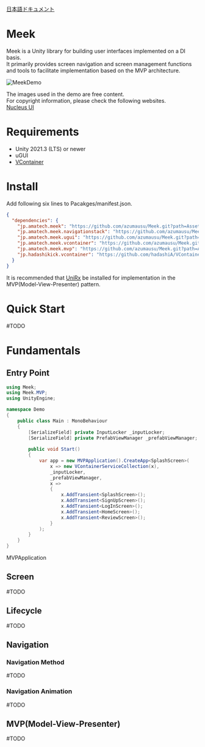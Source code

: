 [日本語ドキュメント](README_JA.md)

# Meek
Meek is a Unity library for building user interfaces implemented on a DI basis.  
It primarily provides screen navigation and screen management functions and tools to facilitate implementation based on the MVP architecture.

![MeekDemo](Docs/Assets/MeekDemo.gif)

The images used in the demo are free content.  
For copyright information, please check the following websites.  
[Nucleus UI](https://www.nucleus-ui.com/)

# Requirements
- Unity 2021.3 (LTS) or newer
- uGUI
- [VContainer](https://github.com/hadashiA/VContainer)

  

# Install
Add following six lines to Pacakges/manifest.json.  

```json
{
  "dependencies": {
    "jp.amatech.meek": "https://github.com/azumausu/Meek.git?path=Assets/Packages/Meek",
    "jp.amatech.meek.navigationstack": "https://github.com/azumausu/Meek.git?path=Assets/Packages/Meek.NavigationStack",
    "jp.amatech.meek.ugui": "https://github.com/azumausu/Meek.git?path=Assets/Packages/Meek.UGUI",
    "jp.amatech.meek.vcontainer": "https://github.com/azumausu/Meek.git?path=Assets/Packages/Meek.VContainer",
    "jp.amatech.meek.mvp": "https://github.com/azumausu/Meek.git?path=Assets/Packages/Meek.MVP",
    "jp.hadashikick.vcontainer": "https://github.com/hadashiA/VContainer.git?path=VContainer/Assets/VContainer"
  }
}
```
It is recommended that [UniRx](https://github.com/neuecc/UniRx) be installed for implementation in the MVP(Model-View-Presenter) pattern.

# Quick Start
#TODO

# Fundamentals
## Entry Point
```csharp
using Meek;
using Meek.MVP;
using UnityEngine;

namespace Demo
{
    public class Main : MonoBehaviour
    {
        [SerializeField] private InputLocker _inputLocker;
        [SerializeField] private PrefabViewManager _prefabViewManager;
        
        public void Start()
        {
            var app = new MVPApplication().CreateApp<SplashScreen>(
                x => new VContainerServiceCollection(x),
                _inputLocker,
                _prefabViewManager,
                x =>
                {
                    x.AddTransient<SplashScreen>();
                    x.AddTransient<SignUpScreen>();
                    x.AddTransient<LogInScreen>();
                    x.AddTransient<HomeScreen>();
                    x.AddTransient<ReviewScreen>();
                }
            );
        }
    }
}
```
MVPApplication

## Screen
#TODO

## Lifecycle
#TODO

## Navigation
### Navigation Method
#TODO
### Navigation Animation
#TODO

## MVP(Model-View-Presenter)
#TODO
